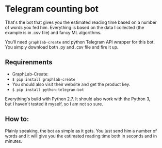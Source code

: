# Telegram counting bot
That's the bot that gives you the estimated reading time based on a number of words you fed him. Everything is based on the data I collected (the example is in .csv file) and fancy ML algorithms.

You'll need `graphlab-create` and python Telegram API wrapper for this bot. You simply download both .py and .csv file and fire it up.

## Requirenments

- GraphLab-Create:
- `$ pip install graphlab-create`
- You should also visit their website and get the product key.
- `$ pip install python-telegram-bot`

Everything's build with Python 2.7. It should also work with the Python 3, but I haven't tested it myself, so I am not so sure. 

## How to:
Plainly speaking, the bot as simple as it gets. You just send him a number of words and it will give you the estimated reading time both in seconds and in minutes.
